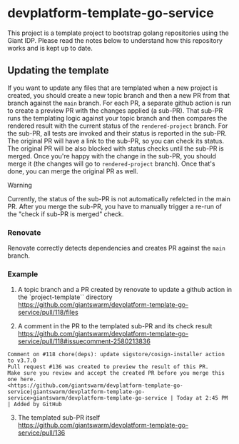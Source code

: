 # devplatform-template-go-service

This project is a template project to bootstrap golang repositories using the Giant IDP.
Please read the notes below to understand how this repository works and is kept up to date.

## Updating the template

If you want to update any files that are templated when a new project is created, you should
create a new topic branch and then a new PR from that branch against the `main` branch.
For each PR, a separate github action is run to create a preview PR with the changes applied (a sub-PR).
That sub-PR runs the templating logic against your topic branch and then compares the rendered result with
the current status of the `rendered-project` branch. For the sub-PR, all tests are invoked and their status is reported in the sub-PR. The original PR will have a link to the sub-PR, so you can check its status. The original
PR will be also blocked with status checks until the sub-PR is merged.
Once you're happy with the change in the sub-PR, you should merge it (the changes will go to `rendered-project`
branch). Once that's done, you can merge the original PR as well.

> [!WARNING]
> Currently, the status of the sub-PR is not automatically refelcted in the main PR. After you merge the sub-PR, you have to
> manually trigger a re-run of the "check if sub-PR is merged" check.

### Renovate

Renovate correctly detects dependencies and creates PR against the `main` branch.

### Example

1. A topic branch and a PR created by renovate to update a github action in the `project-template`` directory
   <https://github.com/giantswarm/devplatform-template-go-service/pull/118/files>

2. A comment in the PR to the templated sub-PR and its check result
   <https://github.com/giantswarm/devplatform-template-go-service/pull/118#issuecomment-2580213836>

```
Comment on #118 chore(deps): update sigstore/cosign-installer action to v3.7.0
Pull request #136 was created to preview the result of this PR.
Make sure you review and accept the created PR before you merge this one here.
<https://github.com/giantswarm/devplatform-template-go-service|giantswarm/devplatform-template-go-service>giantswarm/devplatform-template-go-service | Today at 2:45 PM | Added by GitHub
```

3. The templated sub-PR itself
   <https://github.com/giantswarm/devplatform-template-go-service/pull/136>
